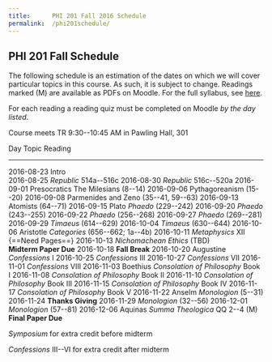 ```yaml
---
title:      PHI 201 Fall 2016 Schedule
permalink:  /phi201schedule/
---
```



## PHI 201 Fall Schedule ##

The following schedule is an estimation of the dates on which we will
cover particular topics in this course. As such, it is subject to
change. Readings marked (M) are available as PDFs on Moodle.  For the full syllabus, see [here](http://dansheffler.com/phi201syllabus/).

For each reading a reading quiz must be completed on
Moodle *by the day listed*.

Course meets TR 9:30--10:45 AM in Pawling Hall, 301

Day           Topic         Reading
------------- ------------- -------------------------------------
2016-08-23    Intro         
2016-08-25                  *Republic* 514a--516c
2016-08-30                  *Republic* 516c--520a
2016-09-01    Presocratics  The Milesians (8--14)
2016-09-06                  Pythagoreanism (15--20)
2016-09-08                  Parmenides and Zeno (35--41, 59--63)
2016-09-13                  Atomists (64--71)
2016-09-15    Plato         *Phaedo* (229--242)
2016-09-20                  *Phaedo* (243--255)
2016-09-22                  *Phaedo* (256--268)
2016-09-27                  *Phaedo* (269--281)
2016-09-29                  *Timaeus* (614--629)
2016-10-04                  *Timaeus* (630--644)
2016-10-06    Aristotle     *Categories* (656--662; 1a--4b)
2016-10-11                  *Metaphysics* XII {==Need Pages==}
2016-10-13                  *Nichomachean Ethics* (TBD)\
                            **Midterm Paper Due**
2016-10-18                  **Fall Break**
2016-10-20    Augustine     *Confessions* I
2016-10-25                  *Confessions* III
2016-10-27                  *Confessions* VII
2016-11-01                  *Confessions* VIII
2016-11-03    Boethius      *Consolation of Philosophy* Book I
2016-11-08                  *Consolation of Philosophy* Book II
2016-11-10                  *Consolation of Philosophy* Book III
2016-11-15                  *Consolation of Philosophy* Book IV
2016-11-17                  *Consolation of Philosophy* Book V
2016-11-22    Anselm        *Monologion* (5--31)
2016-11-24                  **Thanks Giving**
2016-11-29                  *Monologion* (32--56)
2016-12-01                  *Monologion* (57--81)
2016-12-06    Aquinas       *Summa Theologica* QQ 2--4 (M)\
                            **Final Paper Due**




*Symposium* for extra credit before midterm

*Confessions* III--VI for extra credit after midterm

